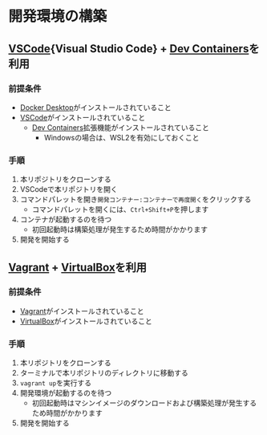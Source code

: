 開発環境の構築
============================

[VSCode][]{Visual Studio Code} + [Dev Containers][]を利用
-----------------------

### 前提条件

* [Docker Desktop][]がインストールされていること
* [VSCode][]がインストールされていること
    * [Dev Containers][]拡張機能がインストールされていること
        * Windowsの場合は、WSL2を有効にしておくこと

[Docker Desktop]: https://www.docker.com/ja-jp/products/docker-desktop/
[VSCode]: https://code.visualstudio.com/
[Dev Containers]: https://marketplace.visualstudio.com/items?itemName=ms-vscode-remote.remote-containers

### 手順

1. 本リポジトリをクローンする
2. VSCodeで本リポジトリを開く
3. コマンドパレットを開き`開発コンテナー:コンテナーで再度開く`をクリックする
   * コマンドパレットを開くには、`Ctrl+Shift+P`を押します
4. コンテナが起動するのを待つ
   * 初回起動時は構築処理が発生するため時間がかかります
5. 開発を開始する

[Vagrant][] + [VirtualBox][]を利用
-----------------------

### 前提条件

* [Vagrant][]がインストールされていること
* [VirtualBox][]がインストールされていること

[Vagrant]: https://www.vagrantup.com/
[VirtualBox]: https://www.virtualbox.org/

### 手順

1. 本リポジトリをクローンする
2. ターミナルで本リポジトリのディレクトリに移動する
3. `vagrant up`を実行する
4. 開発環境が起動するのを待つ
   * 初回起動時はマシンイメージのダウンロードおよび構築処理が発生するため時間がかかります
5. 開発を開始する

